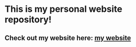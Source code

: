 # This is my personal website repository!
## Check out my website here: <a href="https://brent-sakihara.github.io/" target="_blank">my website</a>
